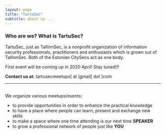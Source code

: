 ```yaml
---
layout: page
title: "TartuSec"
subtitle: about us ...
---
```


### Who are we? What is TartuSec?

<p>
<p>TartuSec, just as TallinnSec, is a nonprofit organization of information security professionals, practitioners and enthusiasts which is grown out of TallinnSec. Both of the Estonian CitySecs act as one body.</p>

First event will be coming up in 2020 April! Stay tuned!!!<br>

<b>Contact us at</b>: tartusecmeetups[ at ]gmail[ dot ]com<br>
<hr>
<br>
We organize various meetups/events:
 <ul>
    <li>
        to provide opportunities in order to enhance the practical knowledge
    </li>
    <li>
        to have a place where people can learn, present and exchange new skills
    </li>
    <li>
        to make a space where one time attending is our next time <b>SPEAKER</b>
    </li>
    <li>
        to grow a professional network of people just like <b>YOU</b>
    </li>
  </ul>
</p>


